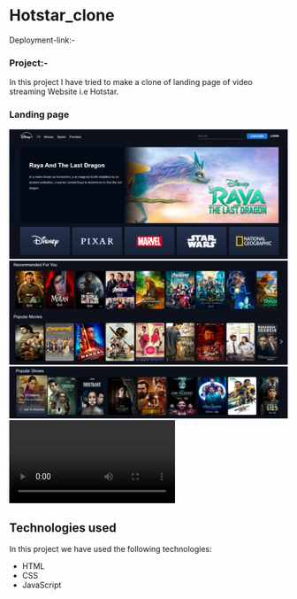 # Hotstar_clone
Deployment-link:-
### Project:-
In this project I have tried to make a clone of landing page of video streaming Website i.e Hotstar.
### Landing page
![landing](https://github.com/Yasaswini25/Hotstar-clone/blob/main/l1.png)
![landing](https://github.com/Yasaswini25/Hotstar-clone/blob/main/l2.png)
![landing](https://github.com/Yasaswini25/Hotstar-clone/blob/main/l3.png)
![landing](https://github.com/Yasaswini25/Hotstar-clone/blob/main/v.mp4)
## Technologies used
In this project we have used the following technologies:
- HTML
- CSS
- JavaScript
